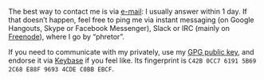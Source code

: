 The best way to contact me is via [e-mail](mailto:federico@maggi.cc): I
usually answer within 1 day. If that doesn’t happen, feel free to ping me via
instant messaging (on Google Hangouts, Skype or Facebook
Messenger), Slack or IRC (mainly on [Freenode](http://freenode.net)), where I
go by “phretor”.

If you need to communicate with my privately, use my [GPG public
key](https://keybase.io/phretor/key.asc), and endorse it via
[Keybase](https://keybase.io) if you feel like. Its fingerprint is `C42B 0CC7
6191 5B69 2C68 E88F 9693 4CDE C0BB EBCF`.
